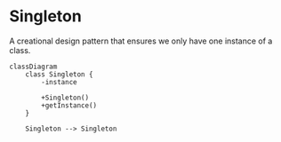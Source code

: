 # Singleton

A creational design pattern that ensures we only have one instance of a class.

```mermaid
classDiagram
    class Singleton {
        -instance
        
        +Singleton()
        +getInstance()
    }

    Singleton --> Singleton
```

